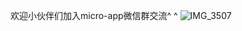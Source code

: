 
欢迎小伙伴们加入micro-app微信群交流^ ^
![IMG_3507](https://github.com/user-attachments/assets/209b49de-019f-4b21-9b5c-8516dfd26127)
























